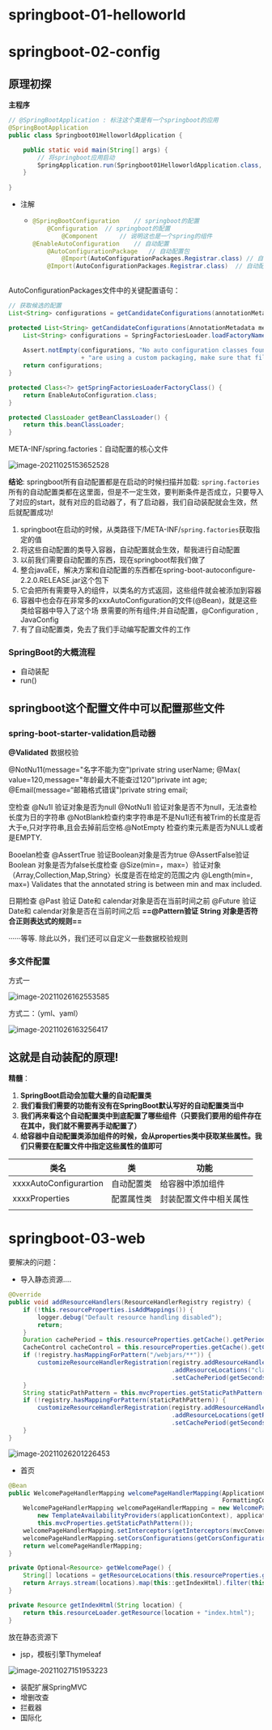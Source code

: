 #  springboot-01-helloworld

# springboot-02-config

## 原理初探

**主程序**

```java
// @SpringBootApplication : 标注这个类是有一个springboot的应用
@SpringBootApplication
public class Springboot01HelloworldApplication {

    public static void main(String[] args) {
        // 将springboot应用启动
        SpringApplication.run(Springboot01HelloworldApplication.class, args);
    }
    
}
```

- 注解

  - ```java
    @SpringBootConfiguration	// springboot的配置
    	@Configuration	// springboot的配置
    		@Component		// 说明这也是一个spring的组件
    @EnableAutoConfiguration	// 自动配置
    	@AutoConfigurationPackage	// 自动配置包
    		@Import(AutoConfigurationPackages.Registrar.class) // 自动配置 包注册
    	@Import(AutoConfigurationPackages.Registrar.class)	// 自动配置导入选择
    		
    ```

AutoConfigurationPackages文件中的关键配置语句：

```java
// 获取候选的配置
List<String> configurations = getCandidateConfigurations(annotationMetadata, attributes);

protected List<String> getCandidateConfigurations(AnnotationMetadata metadata, AnnotationAttributes attributes) {
    List<String> configurations = SpringFactoriesLoader.loadFactoryNames(getSpringFactoriesLoaderFactoryClass(),
                                                                         getBeanClassLoader());
    Assert.notEmpty(configurations, "No auto configuration classes found in META-INF/spring.factories. If you "
                    + "are using a custom packaging, make sure that file is correct.");
    return configurations;
}

protected Class<?> getSpringFactoriesLoaderFactoryClass() {
    return EnableAutoConfiguration.class;
}

protected ClassLoader getBeanClassLoader() {
    return this.beanClassLoader;
}
```

META-INF/spring.factories：自动配置的核心文件

![image-20211025153652528](image/image-20211025153652528.png)

**结论**: springboot所有自动配置都是在启动的时候扫描并加载: `spring.factories`所有的自动配置类都在这里面，但是不一定生效，要判断条件是否成立，只要导入了对应的start，就有对应的启动器了，有了启动器，我们自动装配就会生效，然后就配置成功!

1. springboot在启动的时候，从类路径下/META-INF/`spring.factories`获取指定的值
2. 将这些自动配置的类导入容器，自动配置就会生效，帮我进行自动配置
3. 以前我们需要自动配置的东西，现在springboot帮我们做了
4. 整合javaEE，解决方案和自动配置的东西都在spring-boot-autoconfigure-2.2.0.RELEASE.jar这个包下
5. 它会把所有需要导入的组件，以类名的方式返回，这些组件就会被添加到容器
6. 容器中也会存在非常多的xxxAutoConfiguration的文件(@Bean)，就是这些类给容器中导入了这个场
   景需要的所有组件;并自动配置，@Configuration , JavaConfig
7. 有了自动配置类，免去了我们手动编写配置文件的工作

### SpringBoot的大概流程

- 自动装配
- run()



## springboot这个配置文件中可以配置那些文件

### spring-boot-starter-validation启动器

**@Validated**		数据校验

@NotNu11(message="名字不能为空")private string userName;
@Max( value=120,message="年龄最大不能查过120")private int age;
@Email(message=“邮箱格式错误")private string email;

空检查
@Nu1l
验证对象是否为null
@NotNu1l
验证对象是否不为null，无法查检长度为日的字符串
@NotBlank检查约束字符串是不是Nu1l还有被Trim的长度是否大于e,只对字符串,且会去掉前后空格.@NotEmpty
检查约束元素是否为NULL或者是EMPTY.

Booelan检查
@AssertTrue
验证Boolean对象是否为true
@AssertFalse验证 Boolean 对象是否为false长度检查
@Size(min=，max=）验证对象（Array,Collection,Map,String〉长度是否在给定的范围之内
@Length(min=, max=) Validates that the annotated string is between min and max included.

日期检查
@Past
验证 Date和 calendar对象是否在当前时间之前
@Future
验证 Date和 calendar对象是否在当前时间之后
**==@Pattern验证 String 对象是否符合正则表达式的规则==**

······等等.
除此以外，我们还可以自定义一些数据校验规则

### 多文件配置

方式一

![image-20211026162553585](image/image-20211026162553585.png)

方式二：（yml、yaml）

![image-20211026163256417](image/image-20211026163256417.png)

## 这就是自动装配的原理!

**精髓**：

1. **SpringBoot启动会加载大量的自动配置类**
2. **我们看我们需要的功能有没有在SpringBoot默认写好的自动配置类当中**
3. **我们再来看这个自动配置类中到底配置了哪些组件（只要我们要用的组件存在在其中，我们就不需要再手动配置了）**
4. **给容器中自动配置类添加组件的时候，会从properties类中获取某些属性。我们只需要在配置文件中指定这些属性的值即可**

| 类名                   | 类         | 功能                   |
| ---------------------- | ---------- | ---------------------- |
| xxxxAutoConfigurartion | 自动配置类 | 给容器中添加组件       |
| xxxxProperties         | 配置属性类 | 封装配置文件中相关属性 |
|                        |            |                        |

# springboot-03-web

要解决的问题：

- 导入静态资源....

```java
@Override
public void addResourceHandlers(ResourceHandlerRegistry registry) {
    if (!this.resourceProperties.isAddMappings()) {
        logger.debug("Default resource handling disabled");
        return;
    }
    Duration cachePeriod = this.resourceProperties.getCache().getPeriod();
    CacheControl cacheControl = this.resourceProperties.getCache().getCachecontrol().toHttpCacheControl();
    if (!registry.hasMappingForPattern("/webjars/**")) {
        customizeResourceHandlerRegistration(registry.addResourceHandler("/webjars/**")
                                             .addResourceLocations("classpath:/META-INF/resources/webjars/")
                                             .setCachePeriod(getSeconds(cachePeriod)).setCacheControl(cacheControl));
    }
    String staticPathPattern = this.mvcProperties.getStaticPathPattern();
    if (!registry.hasMappingForPattern(staticPathPattern)) {
        customizeResourceHandlerRegistration(registry.addResourceHandler(staticPathPattern)
                                             .addResourceLocations(getResourceLocations(this.resourceProperties.getStaticLocations()))
                                             .setCachePeriod(getSeconds(cachePeriod)).setCacheControl(cacheControl));
    }
}
```

![image-20211026201226453](image/image-20211026201226453.png)



- 首页

```java
@Bean
public WelcomePageHandlerMapping welcomePageHandlerMapping(ApplicationContext applicationContext,
                                                           FormattingConversionService mvcConversionService, ResourceUrlProvider mvcResourceUrlProvider) {
    WelcomePageHandlerMapping welcomePageHandlerMapping = new WelcomePageHandlerMapping(
        new TemplateAvailabilityProviders(applicationContext), applicationContext, getWelcomePage(),
        this.mvcProperties.getStaticPathPattern());
    welcomePageHandlerMapping.setInterceptors(getInterceptors(mvcConversionService, mvcResourceUrlProvider));
    welcomePageHandlerMapping.setCorsConfigurations(getCorsConfigurations());
    return welcomePageHandlerMapping;
}

private Optional<Resource> getWelcomePage() {
    String[] locations = getResourceLocations(this.resourceProperties.getStaticLocations());
    return Arrays.stream(locations).map(this::getIndexHtml).filter(this::isReadable).findFirst();
}

private Resource getIndexHtml(String location) {
    return this.resourceLoader.getResource(location + "index.html");
}
```

放在静态资源下

- jsp，模板引擎Thymeleaf

![image-20211027151953223](image/image-20211027151953223.png)

- 装配扩展SpringMVC
- 增删改查
- 拦截器
- 国际化

